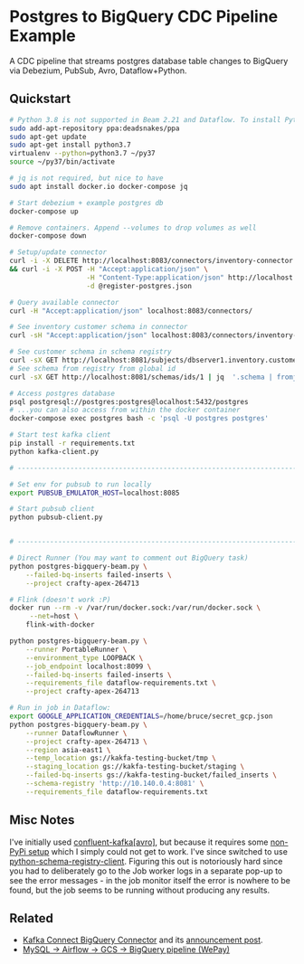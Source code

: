 # Postgres to BigQuery CDC Pipeline Example

A CDC pipeline that streams postgres database table changes to BigQuery via Debezium, PubSub, Avro, Dataflow+Python.

## Quickstart

```sh
# Python 3.8 is not supported in Beam 2.21 and Dataflow. To install Python 3.7 in Ubuntu 20.04 you can do:
sudo add-apt-repository ppa:deadsnakes/ppa
sudo apt-get update
sudo apt-get install python3.7
virtualenv --python=python3.7 ~/py37
source ~/py37/bin/activate

# jq is not required, but nice to have
sudo apt install docker.io docker-compose jq

# Start debezium + example postgres db
docker-compose up

# Remove containers. Append --volumes to drop volumes as well
docker-compose down

# Setup/update connector
curl -i -X DELETE http://localhost:8083/connectors/inventory-connector \
&& curl -i -X POST -H "Accept:application/json" \
                   -H "Content-Type:application/json" http://localhost:8083/connectors/ \
                   -d @register-postgres.json

# Query available connector
curl -H "Accept:application/json" localhost:8083/connectors/

# See inventory customer schema in connector
curl -sH "Accept:application/json" localhost:8083/connectors/inventory-connector | jq

# See customer schema in schema registry
curl -sX GET http://localhost:8081/subjects/dbserver1.inventory.customers-value/versions/1 | jq '.schema | fromjson'
# See schema from registry from global id
curl -sX GET http://localhost:8081/schemas/ids/1 | jq  '.schema | fromjson'

# Access postgres database
psql postgresql://postgres:postgres@localhost:5432/postgres
# ...you can also access from within the docker container
docker-compose exec postgres bash -c 'psql -U postgres postgres'

# Start test kafka client
pip install -r requirements.txt
python kafka-client.py

# -----------------------------------------------------------------------------------

# Set env for pubsub to run locally
export PUBSUB_EMULATOR_HOST=localhost:8085

# Start pubsub client
python pubsub-client.py


# -----------------------------------------------------------------------------------

# Direct Runner (You may want to comment out BigQuery task)
python postgres-bigquery-beam.py \
    --failed-bq-inserts failed-inserts \
    --project crafty-apex-264713

# Flink (doesn't work :P)
docker run --rm -v /var/run/docker.sock:/var/run/docker.sock \
     --net=host \
    flink-with-docker

python postgres-bigquery-beam.py \
    --runner PortableRunner \
    --environment_type LOOPBACK \
    --job_endpoint localhost:8099 \
    --failed-bq-inserts failed-inserts \
    --requirements_file dataflow-requirements.txt \
    --project crafty-apex-264713

# Run in job in Dataflow:
export GOOGLE_APPLICATION_CREDENTIALS=/home/bruce/secret_gcp.json
python postgres-bigquery-beam.py \
    --runner DataflowRunner \
    --project crafty-apex-264713 \
    --region asia-east1 \
    --temp_location gs://kakfa-testing-bucket/tmp \
    --staging_location gs://kakfa-testing-bucket/staging \
    --failed-bq-inserts gs://kakfa-testing-bucket/failed_inserts \
    --schema-registry 'http://10.140.0.4:8081' \
    --requirements_file dataflow-requirements.txt

```

## Misc Notes

I've initially used [confluent-kafka[avro]](https://docs.confluent.io/current/clients/confluent-kafka-python/), but
 because it requires some [non-PyPi setup](https://beam.apache.org/documentation/sdks/python-pipeline-dependencies/) which I simply could not get to work. I've since switched to use [python-schema-registry-client](https://github.com/marcosschroh/python-schema-registry-client). Figuring this out is notoriously hard since you had to
  deliberately go to the Job worker logs in a separate pop-up to see the error messages - in the job monitor itself
   the error is nowhere to be found, but the job seems to be running without producing any results.


## Related

 - [Kafka Connect BigQuery Connector](https://github.com/wepay/kafka-connect-bigquery) and its [announcement post](https://wecode.wepay.com/posts/kafka-bigquery-connector).
 - [MySQL → Airflow → GCS → BigQuery pipeline (WePay)](https://wecode.wepay.com/posts/bigquery-wepay)
